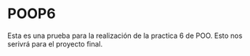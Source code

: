 # POOP6

Esta es una prueba para la realización de la practica 6 de POO. Esto nos serivrá para el proyecto final.

